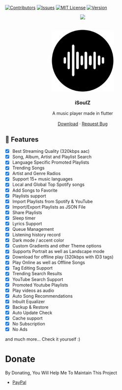  [![Contributors][contributors-shield]][contributors-url]
 [![Issues][issues-shield]][issues-url]
[![MIT License][license-shield]][license-url]
[![Version][version-shield]](version-url)
<center><img src="https://capsule-render.vercel.app/api?type=waving&color=gradient&height=200&section=header&text=iSoulZ&fontSize=80&fontAlignY=35&animation=twinkling&fontColor=gradient" /></center>


<!-- PROJECT LOGO -->
<br />
<p align="center">
  <a href="https://github.com/brblacky/WaveMusic">
    <img src="Launcher.png" alt="Pbot-plus" width="200" height="200">
  </a>
  <h3 align="center">iSoulZ</h3>

  <p align="center">
    A music player made in flutter
    <br />
    <br />
    <a href="https://github.com/sahilarun/iSoulZ/releases/tag/v0.1.0">Download</a>
    ·
    <a href="https://github.com/sahilarun/iSoulZ/issues">Request Bug</a>
  </p>
</p>
<!-- ABOUT THE PROJECT -->


## 🌟 Features
- [x] Best Streaming Quality (320kbps aac)
- [x] Song, Album, Artist and Playlist Search
- [x] Language Specific Promoted Playlists
- [x] Trending Songs
- [x] Artist and Genre Radios
- [x] Support 15+ music languages
- [x] Local and Global Top Spotify songs
- [x] Add Songs to Favorite
- [x] Playlists support
- [x] Import Playlists from Spotify & YouTube
- [x] Import/Export Playlists as JSON File
- [x] Share Playlists
- [x] Sleep timer
- [x] Lyrics Support
- [x] Queue Management
- [x] Listening history record
- [x] Dark mode / accent color
- [x] Custom Gradients and other Theme options
- [x] Supports Portrait as well as Landscape mode
- [x] Download for offline play (320kbps with ID3 tags)
- [x] Play Online as well as Offline Songs
- [x] Tag Editing Support
- [x] Trending Search Results
- [x] YouTube Search Support
- [x] Promoted Youtube Playlists
- [x] Play videos as audio
- [x] Auto Song Recommendations
- [x] Inbuilt Equalizer
- [x] Backup & Restore
- [x] Auto Update Check
- [x] Cache support
- [x] No Subscription
- [x] No Ads

and much more...
Check it yourself :)


# Donate

 By Donating, You Will Help Me To Maintain This Project 

- [PayPal](https://www.paypal.me/SahilArun0)


[version-shield]: https://img.shields.io/github/package-json/v/sahilarun/iSoulZ?style=for-the-badge
[version-url]: https://github.com/sahilarun/iSoulZ
[contributors-shield]: https://img.shields.io/github/contributors/sahilarun/iSoulZ.svg?style=for-the-badge
[contributors-url]: https://github.com/sahilarun/iSoulZ/graphs/contributors
[forks-shield]: https://img.shields.io/github/forks/sahilarun/iSoulZ.svg?style=for-the-badge
[forks-url]: https://github.com/sahilarun/iSoulZ/network/members
[stars-shield]: https://img.shields.io/github/stars/sahilarun/iSoulZ.svg?style=for-the-badge
[stars-url]: https://github.com/sahilarun/iSoulZ/stargazers
[issues-shield]: https://img.shields.io/github/issues/sahilarun/iSoulZ.svg?style=for-the-badge
[issues-url]: https://github.com/sahilarun/iSoulZ/issues
[license-shield]: https://img.shields.io/github/license/sahilarun/iSoulZ.svg?style=for-the-badge
[license-url]: https://github.com/sahilarun/iSoulZ/blob/master/LICENSE
